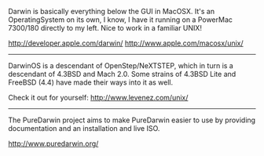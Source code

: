 

Darwin is basically everything below the GUI in MacOSX. It's an OperatingSystem on its own, I know, I have it running on a PowerMac 7300/180 directly to my left. Nice to work in a familiar UNIX!

http://developer.apple.com/darwin/
http://www.apple.com/macosx/unix/

----

DarwinOS is a descendant of OpenStep/NeXTSTEP, which in turn is a descendant of 4.3BSD and Mach 2.0. Some strains of 4.3BSD Lite and FreeBSD (4.4) have made their ways into it as well.

Check it out for yourself: http://www.levenez.com/unix/

----

The PureDarwin project aims to make PureDarwin easier to use by providing documentation and an installation  and live ISO.

http://www.puredarwin.org/
